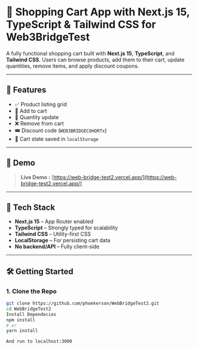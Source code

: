 # 🛒 Shopping Cart App with Next.js 15, TypeScript & Tailwind CSS for Web3BridgeTest

A fully functional shopping cart built with **Next.js 15**, **TypeScript**, and **Tailwind CSS**. Users can browse products, add them to their cart, update quantities, remove items, and apply discount coupons.

---

## 🚀 Features

- ✅ Product listing grid
- 🛒 Add to cart
- 🔄 Quantity update
- ❌ Remove from cart
- 🎟️ Discount code (`WEB3BRIDGECOHORTx`)
- 💾 Cart state saved in `localStorage`

---

## 📸 Demo

> **Live Demo :** [https://web-bridge-test2.vercel.app/](https://web-bridge-test2.vercel.app/)

---

## 🧱 Tech Stack

- **Next.js 15** – App Router enabled
- **TypeScript** – Strongly typed for scalability
- **Tailwind CSS** – Utility-first CSS
- **LocalStorage** – For persisting cart data
- **No backend/API** – Fully client-side

---

## 🛠️ Getting Started

### 1. Clone the Repo

```bash
git clone https://github.com/phoekerson/WebBridgeTest2.git
cd WebBridgeTest2
Install Dependecies 
npm install
# or
yarn install

And run to localhost:3000


